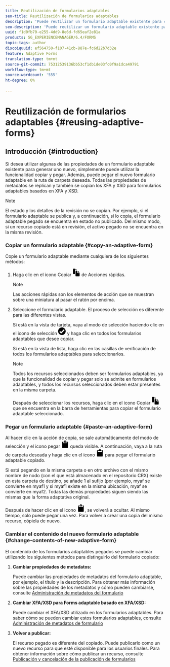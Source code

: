 ```yaml
---
title: Reutilización de formularios adaptables
seo-title: Reutilización de formularios adaptables
description: 'Puede reutilizar un formulario adaptable existente para crear nuevos formularios adaptables. '
seo-description: 'Puede reutilizar un formulario adaptable existente para crear nuevos formularios adaptables. '
uuid: f1d0fb70-e255-4dd9-8e6d-fd65eaf2e81a
products: SG_EXPERIENCEMANAGER/6.4/FORMS
topic-tags: author
discoiquuid: ef564750-f107-41cb-887e-fc6d22b7d32e
feature: Adaptive Forms
translation-type: tm+mt
source-git-commit: 75312539136bb53cf1db1de03fc0f9a1dca49791
workflow-type: tm+mt
source-wordcount: '555'
ht-degree: 0%

---
```



# Reutilización de formularios adaptables {#reusing-adaptive-forms}

## Introducción {#introduction}

Si desea utilizar algunas de las propiedades de un formulario adaptable existente para generar uno nuevo, simplemente puede utilizar la funcionalidad copiar y pegar. Además, puede pegar el nuevo formulario adaptable en la ruta de carpeta deseada. Todas las propiedades de metadatos se replican y también se copian los XFA y XSD para formularios adaptables basados en XFA y XSD.

>[!NOTE]
>
>El estado y los detalles de la revisión no se copian. Por ejemplo, si el formulario adaptable se publica y, a continuación, si lo copia, el formulario adaptable pegado se encuentra en estado no publicado. Del mismo modo, si un recurso copiado está en revisión, el activo pegado no se encuentra en la misma revisión.

### Copiar un formulario adaptable {#copy-an-adaptive-form}

Copie un formulario adaptable mediante cualquiera de los siguientes métodos:

1. Haga clic en el icono Copiar ![aem6forms_copy](assets/aem6forms_copy.png) de Acciones rápidas.

   >[!NOTE]
   >
   >Las acciones rápidas son los elementos de acción que se muestran sobre una miniatura al pasar el ratón por encima.

1. Seleccione el formulario adaptable. El proceso de selección es diferente para las diferentes vistas.

   Si está en la vista de tarjeta, vaya al modo de selección haciendo clic en el icono de selección ![aem6forms_check-círculo](assets/aem6forms_check-circle.png) y haga clic en todos los formularios adaptables que desee copiar.

   Si está en la vista de lista, haga clic en las casillas de verificación de todos los formularios adaptables para seleccionarlos.

   >[!NOTE]
   >
   >Todos los recursos seleccionados deben ser formularios adaptables, ya que la funcionalidad de copiar y pegar solo se admite en formularios adaptables, y todos los recursos seleccionados deben estar presentes en la misma carpeta.

   Después de seleccionar los recursos, haga clic en el icono Copiar ![aem6forms_copy](assets/aem6forms_copy.png) que se encuentra en la barra de herramientas para copiar el formulario adaptable seleccionado.

### Pegar un formulario adaptable {#paste-an-adaptive-form}

Al hacer clic en la acción de copia, se sale automáticamente del modo de selección y el icono pegar ![aem6forms_pegar](assets/aem6forms_paste.png) queda visible. A continuación, vaya a la ruta de carpeta deseada y haga clic en el icono ![aem6forms_pasta](assets/aem6forms_paste.png) para pegar el formulario adaptable copiado.

Si está pegando en la misma carpeta o en otro archivo con el mismo nombre de nodo (con el que está almacenado en el repositorio CRX) existe en esta carpeta de destino, se añade 1 al sufijo (por ejemplo, myaf se convierte en myaf1 y si myaf1 existe en la misma ubicación, myaf se convierte en myaf2. Todas las demás propiedades siguen siendo las mismas que la forma adaptativa original.

Después de hacer clic en el icono ![aem6forms_pasta](assets/aem6forms_paste.png), se volverá a ocultar. Al mismo tiempo, solo puede pegar una vez. Para volver a crear una copia del mismo recurso, cópiela de nuevo.

### Cambiar el contenido del nuevo formulario adaptable {#change-contents-of-new-adaptive-form}

El contenido de los formularios adaptables pegados se puede cambiar utilizando los siguientes métodos para distinguirlo del formulario copiado:

1. **Cambiar propiedades de metadatos:**

   Puede cambiar las propiedades de metadatos del formulario adaptable, por ejemplo, el título y la descripción. Para obtener más información sobre las propiedades de los metadatos y cómo pueden cambiarse, consulte [Administración de metadatos del formulario](/help/forms/using/manage-form-metadata.md)

1. **Cambiar XFA/XSD para Forms adaptable basado en XFA/XSD:**

   Puede cambiar el XFA/XSD utilizado en los formularios adaptables. Para saber cómo se pueden cambiar estos formularios adaptables, consulte [Administración de metadatos de formulario](/help/forms/using/manage-form-metadata.md)

1. **Volver a publicar:**

   El recurso pegado es diferente del copiado. Puede publicarlo como un nuevo recurso para que esté disponible para los usuarios finales. Para obtener información sobre cómo publicar un recurso, consulte [Publicación y cancelación de la publicación de formularios](/help/forms/using/publishing-unpublishing-forms.md)


